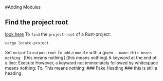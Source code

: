 #Adding Modules
## Find the project root
[look here](C:\Users\WindowsSucks\butanyway)
To `find` the `project-root` of a Rust-project:
```sh find-root (object)
cargo locate-project
```
Set `output` to `output.root`
To `add` a `module` with a given `--name`:
`this means nothing
`
[this means nothing]
(this means nothing)
A keyword at the end of a line: Execute
However, a keyword not immediately followed by whitespace means nothing: To.
This means nothing: ### Fake Heading
                        ### this is still a heading


